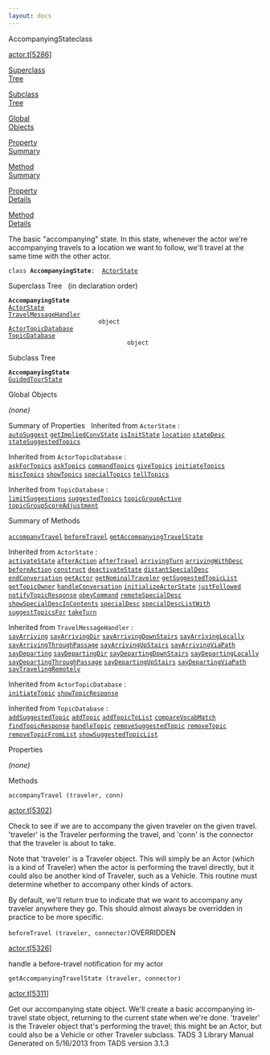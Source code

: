 ```yaml
---
layout: docs
---
```

<span class="title">AccompanyingState</span><span class="type">class</span>

[actor.t](../file/actor.t.html)\[[5286](../source/actor.t.html#5286)\]

[Superclass  
Tree](#_SuperClassTree_)

[Subclass  
Tree](#_SubClassTree_)

[Global  
Objects](#_ObjectSummary_)

[Property  
Summary](#_PropSummary_)

[Method  
Summary](#_MethodSummary_)

[Property  
Details](#_Properties_)

[Method  
Details](#_Methods_)



The basic "accompanying" state. In this state, whenever the actor we're
accompanying travels to a location we want to follow, we'll travel at
the same time with the other actor.

`class `**`AccompanyingState`**` :   `[`ActorState`](../object/ActorState.html)



<span id="_SuperClassTree_"></span>



<span class="hdln">Superclass Tree</span>   (in declaration order)



**`AccompanyingState`**  
[`ActorState`](../object/ActorState.html)  
[`TravelMessageHandler`](../object/TravelMessageHandler.html)  
`                         object`  
[`ActorTopicDatabase`](../object/ActorTopicDatabase.html)  
[`TopicDatabase`](../object/TopicDatabase.html)  
`                                 object`  
<span id="_SubClassTree_"></span>



<span class="hdln">Subclass Tree</span>  



**`AccompanyingState`**  
[`GuidedTourState`](../object/GuidedTourState.html)  
<span id="_ObjectSummary_"></span>



<span class="hdln">Global Objects</span>  



*(none)* <span id="_PropSummary_"></span>



<span class="hdln">Summary of Properties</span>  
Inherited from `ActorState` :  
[`autoSuggest`](../object/ActorState.html#autoSuggest) [`getImpliedConvState`](../object/ActorState.html#getImpliedConvState) [`isInitState`](../object/ActorState.html#isInitState) [`location`](../object/ActorState.html#location) [`stateDesc`](../object/ActorState.html#stateDesc) [`stateSuggestedTopics`](../object/ActorState.html#stateSuggestedTopics)



Inherited from `ActorTopicDatabase` :  
[`askForTopics`](../object/ActorTopicDatabase.html#askForTopics) [`askTopics`](../object/ActorTopicDatabase.html#askTopics) [`commandTopics`](../object/ActorTopicDatabase.html#commandTopics) [`giveTopics`](../object/ActorTopicDatabase.html#giveTopics) [`initiateTopics`](../object/ActorTopicDatabase.html#initiateTopics) [`miscTopics`](../object/ActorTopicDatabase.html#miscTopics) [`showTopics`](../object/ActorTopicDatabase.html#showTopics) [`specialTopics`](../object/ActorTopicDatabase.html#specialTopics) [`tellTopics`](../object/ActorTopicDatabase.html#tellTopics)

Inherited from `TopicDatabase` :  
[`limitSuggestions`](../object/TopicDatabase.html#limitSuggestions) [`suggestedTopics`](../object/TopicDatabase.html#suggestedTopics) [`topicGroupActive`](../object/TopicDatabase.html#topicGroupActive) [`topicGroupScoreAdjustment`](../object/TopicDatabase.html#topicGroupScoreAdjustment)

<span id="_MethodSummary_"></span>



<span class="hdln">Summary of Methods</span>  



[`accompanyTravel`](#accompanyTravel) [`beforeTravel`](#beforeTravel) [`getAccompanyingTravelState`](#getAccompanyingTravelState)

Inherited from `ActorState` :  
[`activateState`](../object/ActorState.html#activateState) [`afterAction`](../object/ActorState.html#afterAction) [`afterTravel`](../object/ActorState.html#afterTravel) [`arrivingTurn`](../object/ActorState.html#arrivingTurn) [`arrivingWithDesc`](../object/ActorState.html#arrivingWithDesc) [`beforeAction`](../object/ActorState.html#beforeAction) [`construct`](../object/ActorState.html#construct) [`deactivateState`](../object/ActorState.html#deactivateState) [`distantSpecialDesc`](../object/ActorState.html#distantSpecialDesc) [`endConversation`](../object/ActorState.html#endConversation) [`getActor`](../object/ActorState.html#getActor) [`getNominalTraveler`](../object/ActorState.html#getNominalTraveler) [`getSuggestedTopicList`](../object/ActorState.html#getSuggestedTopicList) [`getTopicOwner`](../object/ActorState.html#getTopicOwner) [`handleConversation`](../object/ActorState.html#handleConversation) [`initializeActorState`](../object/ActorState.html#initializeActorState) [`justFollowed`](../object/ActorState.html#justFollowed) [`notifyTopicResponse`](../object/ActorState.html#notifyTopicResponse) [`obeyCommand`](../object/ActorState.html#obeyCommand) [`remoteSpecialDesc`](../object/ActorState.html#remoteSpecialDesc) [`showSpecialDescInContents`](../object/ActorState.html#showSpecialDescInContents) [`specialDesc`](../object/ActorState.html#specialDesc) [`specialDescListWith`](../object/ActorState.html#specialDescListWith) [`suggestTopicsFor`](../object/ActorState.html#suggestTopicsFor) [`takeTurn`](../object/ActorState.html#takeTurn)

Inherited from `TravelMessageHandler` :  
[`sayArriving`](../object/TravelMessageHandler.html#sayArriving) [`sayArrivingDir`](../object/TravelMessageHandler.html#sayArrivingDir) [`sayArrivingDownStairs`](../object/TravelMessageHandler.html#sayArrivingDownStairs) [`sayArrivingLocally`](../object/TravelMessageHandler.html#sayArrivingLocally) [`sayArrivingThroughPassage`](../object/TravelMessageHandler.html#sayArrivingThroughPassage) [`sayArrivingUpStairs`](../object/TravelMessageHandler.html#sayArrivingUpStairs) [`sayArrivingViaPath`](../object/TravelMessageHandler.html#sayArrivingViaPath) [`sayDeparting`](../object/TravelMessageHandler.html#sayDeparting) [`sayDepartingDir`](../object/TravelMessageHandler.html#sayDepartingDir) [`sayDepartingDownStairs`](../object/TravelMessageHandler.html#sayDepartingDownStairs) [`sayDepartingLocally`](../object/TravelMessageHandler.html#sayDepartingLocally) [`sayDepartingThroughPassage`](../object/TravelMessageHandler.html#sayDepartingThroughPassage) [`sayDepartingUpStairs`](../object/TravelMessageHandler.html#sayDepartingUpStairs) [`sayDepartingViaPath`](../object/TravelMessageHandler.html#sayDepartingViaPath) [`sayTravelingRemotely`](../object/TravelMessageHandler.html#sayTravelingRemotely)

Inherited from `ActorTopicDatabase` :  
[`initiateTopic`](../object/ActorTopicDatabase.html#initiateTopic) [`showTopicResponse`](../object/ActorTopicDatabase.html#showTopicResponse)

Inherited from `TopicDatabase` :  
[`addSuggestedTopic`](../object/TopicDatabase.html#addSuggestedTopic) [`addTopic`](../object/TopicDatabase.html#addTopic) [`addTopicToList`](../object/TopicDatabase.html#addTopicToList) [`compareVocabMatch`](../object/TopicDatabase.html#compareVocabMatch) [`findTopicResponse`](../object/TopicDatabase.html#findTopicResponse) [`handleTopic`](../object/TopicDatabase.html#handleTopic) [`removeSuggestedTopic`](../object/TopicDatabase.html#removeSuggestedTopic) [`removeTopic`](../object/TopicDatabase.html#removeTopic) [`removeTopicFromList`](../object/TopicDatabase.html#removeTopicFromList) [`showSuggestedTopicList`](../object/TopicDatabase.html#showSuggestedTopicList)

<span id="_Properties_"></span>



<span class="hdln">Properties</span>  



*(none)* <span id="_Methods_"></span>



<span class="hdln">Methods</span>  



<span id="accompanyTravel"></span>

`accompanyTravel (traveler, conn)`

[actor.t](../file/actor.t.html)\[[5302](../source/actor.t.html#5302)\]



Check to see if we are to accompany the given traveler on the given
travel. 'traveler' is the Traveler performing the travel, and 'conn' is
the connector that the traveler is about to take.

Note that 'traveler' is a Traveler object. This will simply be an Actor
(which is a kind of Traveler) when the actor is performing the travel
directly, but it could also be another kind of Traveler, such as a
Vehicle. This routine must determine whether to accompany other kinds of
actors.

By default, we'll return true to indicate that we want to accompany any
traveler anywhere they go. This should almost always be overridden in
practice to be more specific.



<span id="beforeTravel"></span>

`beforeTravel (traveler, connector)`<span class="rem">OVERRIDDEN</span>

[actor.t](../file/actor.t.html)\[[5326](../source/actor.t.html#5326)\]



handle a before-travel notification for my actor



<span id="getAccompanyingTravelState"></span>

`getAccompanyingTravelState (traveler, connector)`

[actor.t](../file/actor.t.html)\[[5311](../source/actor.t.html#5311)\]



Get our accompanying state object. We'll create a basic accompanying
in-travel state object, returning to the current state when we're done.
'traveler' is the Traveler object that's performing the travel; this
might be an Actor, but could also be a Vehicle or other Traveler
subclass.
TADS 3 Library Manual  
Generated on 5/16/2013 from TADS version 3.1.3



